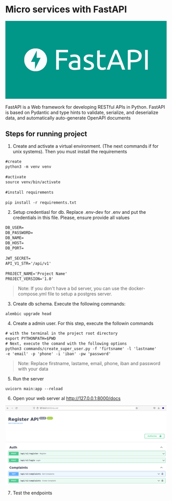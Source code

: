# Micro services with FastAPI

![FastAPI](images/logo.png)

FastAPI is a Web framework for developing RESTful APIs in Python. FastAPI is based on Pydantic and type hints to validate, serialize, and deserialize data, and automatically auto-generate OpenAPI documents

## Steps for running project
1. Create and activate a virtual environment. (The next commands if for unix systems). Then you must install the requirements 
```
#create
python3 -m venv venv

#activate
source venv/bin/activate

#install requirements

pip install -r requirements.txt

```
   
2. Setup credentiasl for db. Replace .env-dev for .env and put the credentials in this file.
Please, ensure provide all values
```
DB_USER=
DB_PASSWORD=
DB_NAME=
DB_HOST=
DB_PORT=

JWT_SECRET=
API_V1_STR='/api/v1'
  
PROJECT_NAME='Project Name'
PROJECT_VERSION='1.0'
```
> Note: If you don't have a bd server, you can use the docker-compose.yml file to setup a postgres server.

3. Create db schema. Execute the following commands:
```
alembic upgrade head
```
   
4. Create a admin user. For this step, execute the followin commands

```
# with the terminal in the project root directory
export PYTHONPATH=$PWD
# Next, execute the comand with the following options
python3 commands/create_super_user.py -f 'firtsname' -l 'lastname' 
-e 'email' -p 'phone' -i 'iban' -pw 'password'

```
> Note: Replace firstname, lastame, email, phone, iban and password with your data

5. Run the server
```
uvicorn main:app --reload
```

6. Open your web server al http://127.0.0.1:8000/docs
   
![Home](images/fast_home.png)

7. Test the endpoints